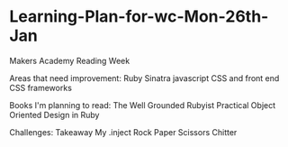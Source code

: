 # Learning-Plan-for-wc-Mon-26th-Jan
Makers Academy Reading Week

Areas that need improvement:
Ruby
Sinatra
javascript
CSS and front end CSS frameworks

Books I'm planning to read:
The Well Grounded Rubyist
Practical Object Oriented Design in Ruby

Challenges:
Takeaway
My .inject
Rock Paper Scissors
Chitter

